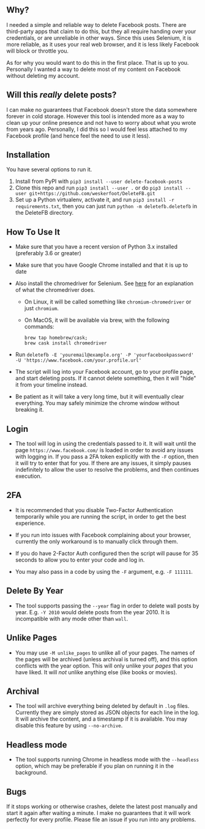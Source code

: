 ## Why?

I needed a simple and reliable way to delete Facebook posts. There are
third-party apps that claim to do this, but they all require handing over your
credentials, or are unreliable in other ways. Since this uses Selenium, it is
more reliable, as it uses your real web browser, and it is less likely Facebook
will block or throttle you.

As for why you would want to do this in the first place. That is up to you.
Personally I wanted a way to delete most of my content on Facebook without
deleting my account.

## Will this *really* delete posts?
I can make no guarantees that Facebook doesn't store the data somewhere forever
in cold storage. However this tool is intended more as a way to clean up your
online presence and not have to worry about what you wrote from years ago.
Personally, I did this so I would feel less attached to my Facebook profile
(and hence feel the need to use it less).

## Installation
You have several options to run it.
1) Install from PyPI with `pip3 install --user delete-facebook-posts`
2) Clone this repo and run `pip3 install --user .` or do `pip3 install --user
git+https://github.com/weskerfoot/DeleteFB.git`
3) Set up a Python virtualenv, activate it, and run `pip3 install -r requirements.txt`, then you can just run `python -m deletefb.deletefb` in the DeleteFB directory.

## How To Use It

* Make sure that you have a recent version of Python 3.x installed (preferably
  3.6 or greater)
* Make sure that you have Google Chrome installed and that it is up to date
* Also install the chromedriver for Selenium. See [here](https://sites.google.com/a/chromium.org/chromedriver/home) for an explanation of what the chromedriver does.
  * On Linux, it will be called something like `chromium-chromedriver` or just
    `chromium`.
  * On MacOS, it will be available via brew, with the following commands:

    ```
    brew tap homebrew/cask;
    brew cask install chromedriver
    ```

* Run `deletefb -E 'youremail@example.org' -P 'yourfacebookpassword' -U 'https://www.facebook.com/your.profile.url'`
* The script will log into your Facebook account, go to your profile page, and
  start deleting posts. If it cannot delete something, then it will "hide" it
  from your timeline instead.
* Be patient as it will take a very long time, but it will eventually clear
  everything. You may safely minimize the chrome window without breaking it.

## Login
* The tool will log in using the credentials passed to it. It will wait until the page `https://www.facebook.com/` is loaded in order to avoid any issues with logging in. If you pass a 2FA token explicitly with the `-F` option, then it will try to enter that for you. If there are any issues, it simply pauses indefinitely to allow the user to resolve the problems, and then continues execution.

## 2FA
* It is recommended that you disable Two-Factor Authentication temporarily
  while you are running the script, in order to get the best experience.

* If you run into issues with Facebook complaining about your browser,
  currently the only workaround is to manually click through them.

* If you do have 2-Factor Auth configured then the script will pause for 35
  seconds to allow you to enter your code and log in.

* You may also pass in a code by using the `-F` argument, e.g. `-F 111111`.

## Delete By Year
* The tool supports passing the `--year` flag in order to delete wall posts by
  year. E.g. `-Y 2010` would delete posts from the year 2010. It is incompatible with any mode other than `wall`.

## Unlike Pages
* You may use `-M unlike_pages` to unlike all of your pages. The names of the
  pages will be archived (unless archival is turned off), and this option
  conflicts with the year option. This will only unlike your *pages* that you
  have liked. It will *not* unlike anything else (like books or movies).

## Archival
* The tool will archive everything being deleted by default in `.log` files.
  Currently they are simply stored as JSON objects for each line in the log. It
  will archive the content, and a timestamp if it is available. You may disable
  this feature by using `--no-archive`.

## Headless mode
* The tool supports running Chrome in headless mode with the `--headless`
  option, which may be preferable if you plan on running it in the background.

## Bugs

If it stops working or otherwise crashes, delete the latest post manually and
start it again after waiting a minute. I make no guarantees that it will work
perfectly for every profile. Please file an issue if you run into any problems.
